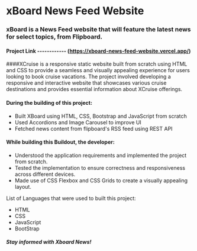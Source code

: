 # xBoard News Feed Website

### xBoard is a News Feed website that will feature the latest news for select topics, from Flipboard.

#### Project Link ------------  (https://xboard-news-feed-website.vercel.app/)

####XCruise is a responsive static website built from scratch using HTML and CSS to provide a seamless and visually appealing experience for users looking to book cruise vacations. The project involved developing a responsive and interactive website that showcases various cruise destinations and provides essential information about XCruise offerings.

#### During the building of this project:
- Built XBoard using HTML, CSS, Bootstrap and JavaScript from scratch
- Used Accordions and Image Carousel to improve UI
- Fetched news content from flipboard's RSS feed using REST API



#### While building this Buildout, the developer:
- Understood the application requirements and implemented the project from scratch.
- Tested the implementation to ensure correctness and responsiveness across different devices.
- Made use of CSS Flexbox and CSS Grids to create a visually appealing layout.

List of Languages that were used to built this project:
- HTML
- CSS
- JavaScript
- BootStrap

##### _Stay informed with Xboard News!_
